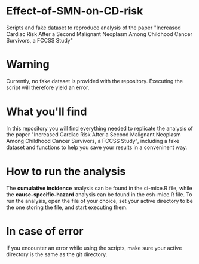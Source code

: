 # Effect-of-SMN-on-CD-risk
Scripts and fake dataset to reproduce analysis of the paper "Increased Cardiac Risk After a Second Malignant Neoplasm Among Childhood Cancer Survivors, a FCCSS Study"

# Warning

Currently, no fake dataset is provided with the repository. Executing the script will therefore yield an error.

# What you'll find

In this repository you will find everything needed to replicate the analysis of the paper "Increased Cardiac Risk After a Second Malignant Neoplasm Among Childhood Cancer Survivors, a FCCSS Study", including a fake dataset and functions to help you save your results in a conveninent way.

# How to run the analysis

The **cumulative incidence** analysis can be found in the ci-mice.R file, while the **cause-specific-hazard** analysis can be found in the csh-mice.R file.
To run the analysis, open the file of your choice, set your active directory to be the one storing the file, and start executing them.

# In case of error

If you encounter an error while using the scripts, make sure your active directory is the same as the git directory.
